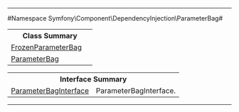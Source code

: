 - - -

#Namespace Symfony\Component\DependencyInjection\ParameterBag#

<table class="title">
<tr><th colspan="2" class="title">Class Summary</th></tr>
<tr><td class="name"><a href="https://github.com/JeyDotC/Hirudo-docs/blob/master/symfony/component/dependencyinjection/parameterbag/frozenparameterbag.html">FrozenParameterBag</a></td><td class="description"></td></tr>
<tr><td class="name"><a href="https://github.com/JeyDotC/Hirudo-docs/blob/master/symfony/component/dependencyinjection/parameterbag/parameterbag.html">ParameterBag</a></td><td class="description"></td></tr>
</table>

<table class="title">
<tr><th colspan="2" class="title">Interface Summary</th></tr>
<tr><td class="name"><a href="https://github.com/JeyDotC/Hirudo-docs/blob/master/symfony/component/dependencyinjection/parameterbag/parameterbaginterface.html">ParameterBagInterface</a></td><td class="description">ParameterBagInterface.</td></tr>
</table>

- - -

